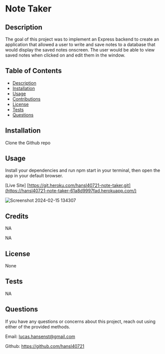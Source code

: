 # Note Taker

  

  ## Description

  The goal of this project was to implement an Express backend to create an application that allowed a user to write and save notes to a database that would display the saved notes onscreen. The user would be able to view saved notes when clicked on and edit them in the window.

  ## Table of Contents

  - [Description](#description)
  - [Installation](#installation)
  - [Usage](#usage)
  - [Contributions](#credits)
  - [License](#license)
  - [Tests](#tests)
  - [Questions](#questions)
  

  ## Installation 

  Clone the Github repo

  ## Usage

  Install your dependencies and run npm start in your terminal, then open the app in your default browser.

  [Live Site] [https://git.heroku.com/hansl40721-note-taker.git](https://hansl40721-note-taker-61a8d9997fad.herokuapp.com/)

  ![Screenshot 2024-02-15 134307](https://github.com/hansl40721/note-taker/assets/123116520/48f5b80e-8028-46c9-b0f0-3e4246c796b4)


  ## Credits 

  NA

  NA

  ## License

  None

  

  ## Tests

  NA

  ## Questions
  If you have any questions or concerns about this project, reach out using either of the provided methods.

  Email: 
  lucas.hansenst@gmail.com

  Github:
  https://github.com/hansl40721

